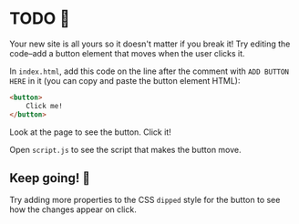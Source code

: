 # TODO 🚧

Your new site is all yours so it doesn't matter if you break it! Try editing the code–add a button element that moves when the user clicks it.

In `index.html`, add this code on the line after the comment with `ADD BUTTON HERE` in it (you can copy and paste the button element HTML):

```html
<button>
    Click me!
</button>
```

Look at the page to see the button. Click it!

Open `script.js` to see the script that makes the button move.

## Keep going! 🚀

Try adding more properties to the CSS `dipped` style for the button to see how the changes appear on click.
